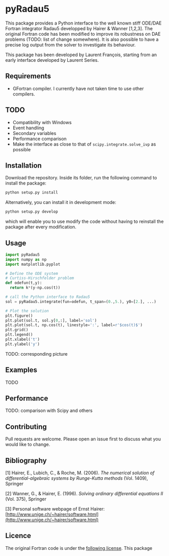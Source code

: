 # pyRadau5

This package provides a Python interface to the well known stiff ODE/DAE Fortran integrator Radau5 developped by Hairer & Wanner [1,2,3].
The original Fortran code has been modified to improve its robustness on DAE problems (TODO: list of change somewhere). It is also possible to have a precise log output from the solver to investigate its behaviour.

This package has been developed by Laurent François, starting from an early interface developed by Laurent Series.

## Requirements
* GFortran compiler. I currently have not taken time to use other compilers.

## TODO
* Compatibility with Windows
* Event handling
* Secondary variables
* Performance comparison
* Make the interface as close to that of `scipy.integrate.solve_ivp` as possible

## Installation

Download the repository. Inside its folder, run the following command to install the package:

```bash
python setup.py install
```

Alternatively, you can install it in development mode:

```bash
python setup.py develop
```
which will enable you to use modify the code without having to reinstall the package after every modification.

## Usage

```python
import pyRadau5
import numpy as np
import matplotlib.pyplot

# Define the ODE system
# Curtiss-Hirschfelder problem
def odefun(t,y):
  return k*(y-np.cos(t))

# call the Python interface to Radau5
sol = pyRadau5.integrate(fun=odefun, t_span=(0.,5.), y0=[2.], ...)

# Plot the solution
plt.figure()
plt.plot(sol.t, sol.y[0,:], label='sol')
plt.plot(sol.t, np.cos(t), linestyle=':', label=r'$cos(t)$')
plt.grid()
plt.legend()
plt.xlabel('t')
plt.ylabel('y')
```
TODO: corresponding picture

## Examples

TODO

## Performance

TODO: comparison with Scipy and others

## Contributing

Pull requests are welcome. Please open an issue first to discuss what you would like to change.

## Bibliography
[1] Hairer, E., Lubich, C., & Roche, M. (2006). *The numerical solution of differential-algebraic systems by Runge-Kutta methods* (Vol. 1409), Springer

[2] Wanner, G., & Hairer, E. (1996). *Solving ordinary differential equations II* (Vol. 375), Springer

[3] Personal software webpage of Ernst Hairer: [http://www.unige.ch/~hairer/software.html](http://www.unige.ch/~hairer/software.html)

## Licence
The original Fortran code is under the [following license](http://www.unige.ch/~hairer/prog/licence.txt).
This package
